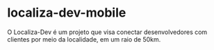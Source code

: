 # localiza-dev-mobile
O Localiza-Dev é um projeto que visa conectar desenvolvedores com clientes por meio da localidade, em um raio de 50km.
